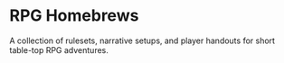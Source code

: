 # RPG Homebrews

A collection of rulesets, narrative setups, and player handouts for short
table-top RPG adventures.
